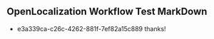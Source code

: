## OpenLocalization Workflow Test MarkDown
* e3a339ca-c26c-4262-881f-7ef82a15c889 thanks!

<!--HONumber=Aug16_HO4-->


